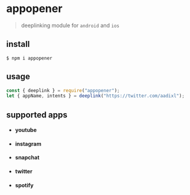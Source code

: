 # appopener
> deeplinking module for `android` and `ios`
## install
```
$ npm i appopener
```
## usage
```js
const { deeplink } = require("appopener");
let { appName, intents } = deeplink("https://twitter.com/aadixl");
```
## supported apps
- #### youtube
- #### instagram
- #### snapchat
- #### twitter
- #### spotify
